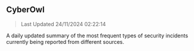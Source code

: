 ## CyberOwl 
> Last Updated 24/11/2024 02:22:14 


A daily updated summary of the most frequent types of security incidents currently being reported from different sources.

